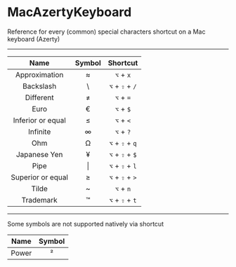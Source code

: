 # MacAzertyKeyboard
Reference for every (common) special characters shortcut on a Mac keyboard (Azerty)

---

| Name              | Symbol        | Shortcut                 |
| :---------------: |:-------------:| :-----------------------:|
| Approximation     | ≈             | `⌥` + `x`                |
| Backslash         | \\            | `⌥` + `⇧` + `/`          |
| Different         | ≠             | `⌥` + `=`                |
| Euro              | €             | `⌥` + `$`                |
| Inferior or equal | ≤             | `⌥` + `<`                |
| Infinite          | ∞             | `⌥` + `?`                |
| Ohm               | Ω             | `⌥` + `⇧` + `q`          |
| Japanese Yen      | ¥             | `⌥` + `⇧` + `$`          |
| Pipe              | \|            | `⌥` + `⇧` + `l`          |
| Superior or equal | ≥             | `⌥` + `⇧` + `>`          |
| Tilde             | ~             | `⌥` + `n`                |
| Trademark         | ™             | `⌥` + `⇧` + `t`          |

---

Some symbols are not supported natively via shortcut

| Name              | Symbol        |
| :---------------: |:-------------:|
| Power             | ²             |
